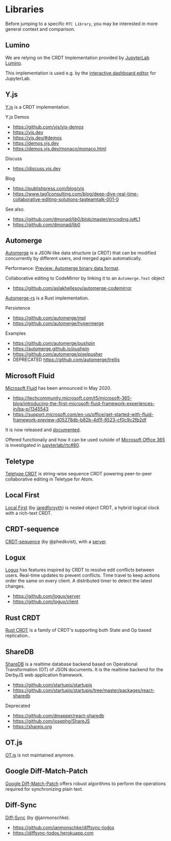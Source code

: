 # Libraries

Before jumping to a specific `RTC Library`, you may be interested in more general context and comparison.

## Lumino

We are relying on the CRDT Implementation provided by [JupyterLab Lumino](https://github.com/jupyterlab/lumino/tree/master/packages/datastore).

This implementation is used e.g. by the [interactive dashboard editor](https://github.com/jupytercalpoly/jupyterlab-interactive-dashboard-editor) for JupyterLab.

## Y.js

[Y.js](https://github.com/yjs/yjs) is a CRDT implementation.

Y.js Demos

- <https://github.com/yjs/yjs-demos>
- <https://yjs.dev>
- <https://yjs.dev/#demos>
- <https://demos.yjs.dev>
- <https://demos.yjs.dev/monaco/monaco.html>

Discuss

- <https://discuss.yjs.dev>

Blog

- <https://publishpress.com/blog/yjs>
- <https://www.tag1consulting.com/blog/deep-dive-real-time-collaborative-editing-solutions-tagteamtalk-001-0>

See also.

- <https://github.com/dmonad/lib0/blob/master/encoding.js#L1>
- <https://github.com/dmonad/lib0>

## Automerge

[Automerge](https://github.com/automerge/automerge) is a JSON-like data structure (a CRDT) that can be modified concurrently by different users, and merged again automatically.

Performance: [Preview: Automerge binary data format](https://github.com/automerge/automerge/pull/253).

Collaborative editing to CodeMirror by linking it to an `Automerge.Text` object

- <https://github.com/aslakhellesoy/automerge-codemirror>

[Automerge-rs](https://github.com/automerge/automerge-rs) is a Rust implementation.

Persistence

- <https://github.com/automerge/mpl>
- <https://github.com/automerge/hypermerge>

Examples

- <https://github.com/automerge/pushpin>
- <https://automerge.github.io/pushpin>
- <https://github.com/automerge/pixelpusher>
- DEPRECATED <https://github.com/automerge/trellis>

## Microsoft Fluid

[Microsoft Fluid](https://github.com/microsoft/FluidFramework) has been announced in May 2020.

- <https://techcommunity.microsoft.com/t5/microsoft-365-blog/introducing-the-first-microsoft-fluid-framework-experiences-in/ba-p/1345543>
- <https://support.microsoft.com/en-us/office/get-started-with-fluid-framework-preview-d05278db-b82b-4d1f-8523-cf0c9c2fb2df>

It is now released and [documented](https://fluidframework.com).

Offered functionaliy and how it can be used outside of [Microsoft Office 365](https://www.office.com) is investigated in [jupyterlab/rtc#80](https://github.com/jupyterlab/rtc/issues/80).

## Teletype

[Teletype CRDT](https://github.com/atom/teletype-crdt) is string-wise sequence CRDT powering peer-to-peer collaborative editing in Teletype for Atom.

## Local First

[Local First](https://github.com/jaredly/local-first) (by [jaredforsyth](https://jaredforsyth.com)) is nested object CRDT, a hybrid logical clock with a rich-text CRDT.

## CRDT-sequence

[CRDT-sequence](https://github.com/phedkvist/crdt-sequence) (by @phedkvist), with a [server](https://github.com/phedkvist/crdt-server).

## Logux

[Logux](https://logux.io) has features inspired by CRDT to resolve edit conflicts between users. Real-time updates to prevent conflicts. Time travel to keep actions order the same on every client. A distributed timer to detect the latest changes.

- <https://github.com/logux/server>
- <https://github.com/logux/client>

## Rust CRDT

[Rust CRDT](https://github.com/rust-crdt/rust-crdt) is a family of CRDT's supporting both State and Op based replication..

## ShareDB

[ShareDB](https://github.com/share/sharedb) is a realtime database backend based on Operational Transformation (OT) of JSON documents. It is the realtime backend for the DerbyJS web application framework.

- <https://github.com/startupjs/startupjs>
- <https://github.com/startupjs/startupjs/tree/master/packages/react-sharedb>

Deprecated

- <https://github.com/dmapper/react-sharedb>
- <https://github.com/josephg/ShareJS>
- <https://sharejs.org>

## OT.js

[OT.js](https://github.com/Operational-Transformation/ot.js) is not maintained anymore.

## Google Diff-Match-Patch

[Google Diff-Match-Patch](https://github.com/google/diff-match-patch) offers robust algorithms to perform the operations required for synchronizing plain text.

## Diff-Sync

[Diff-Sync](https://github.com/janmonschke/diffsync) (by @janmonschke).

- <https://github.com/janmonschke/diffsync-todos>
- <https://diffsync-todos.herokuapp.com>
